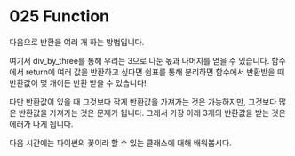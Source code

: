 # 025 Function
다음으로 반환을 여러 개 하는 방법입니다.

여기서 div_by_three를 통해 우리는 3으로 나눈 몫과 나머지를 얻을 수 있습니다. 함수에서 return에 여러 값을 반환하고 싶다면 쉼표를 통해 분리하면 함수에서 반환받을 때 반환값이 몇 개이든 반환 받을 수 있습니다!

다만 반환값이 있을 때 그것보다 작게 반환값을 가져가는 것은 가능하지만, 그것보다 많은 반환값을 가져가는 것은 문제가 됩니다. 그래서 가장 아래 3개의 반환값을 받는 것은 에러가 나게 됩니다.

다음 시간에는 파이썬의 꽃이라 할 수 있는 클래스에 대해 배워봅시다.
